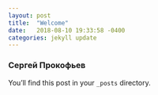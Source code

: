 ```yaml
---
layout: post
title:  "Welcome"
date:   2018-08-10 19:33:58 -0400
categories: jekyll update
---
```

### Сергей Прокофьев

You’ll find this post in your `_posts` directory.

